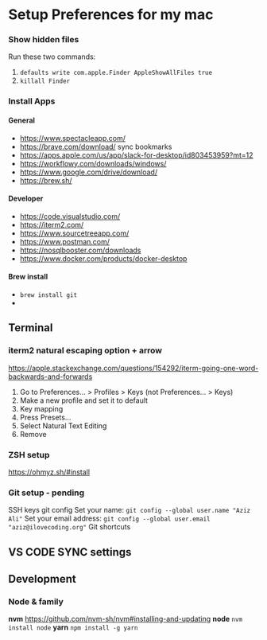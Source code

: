 # Setup Preferences for my mac

### Show hidden files
Run these two commands:
1. `defaults write com.apple.Finder AppleShowAllFiles true`
1. `killall Finder`

### Install Apps
#### General
- https://www.spectacleapp.com/
- https://brave.com/download/
    sync bookmarks
- https://apps.apple.com/us/app/slack-for-desktop/id803453959?mt=12
- https://workflowy.com/downloads/windows/
- https://www.google.com/drive/download/
- https://brew.sh/

#### Developer
- https://code.visualstudio.com/
- https://iterm2.com/
- https://www.sourcetreeapp.com/
- https://www.postman.com/
- https://nosqlbooster.com/downloads
- https://www.docker.com/products/docker-desktop

#### Brew install
-  `brew install git`
-  

## Terminal
### iterm2 natural escaping option + arrow
https://apple.stackexchange.com/questions/154292/iterm-going-one-word-backwards-and-forwards
1. Go to Preferences... > Profiles > Keys (not Preferences... > Keys)
2. Make a new profile and set it to default
3. Key mapping
4. Press Presets...
5. Select Natural Text Editing
6. Remove

### ZSH setup
https://ohmyz.sh/#install

### Git setup - pending
SSH keys
git config
Set your name: `git config --global user.name "Aziz Ali"`
Set your email address: `git config --global user.email "aziz@ilovecoding.org"`
Git shortcuts


## VS CODE SYNC settings

## Development
### Node & family
**nvm** https://github.com/nvm-sh/nvm#installing-and-updating
**node** `nvm install node`
**yarn** `npm install -g yarn`
